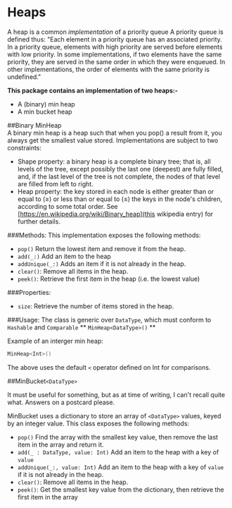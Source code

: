 # Heaps

A heap is a common *implementation* of a priority queue
A priority queue is defined thus: 
"Each element in a priority queue has an associated priority. In a priority queue, elements with high priority are served before elements with low priority. In some implementations, if two elements have the same priority, they are served in the same order in which they were enqueued. In other implementations, the order of elements with the same priority is undefined."


**This package contains an implementation of two heaps:-**      
- A (binary) min heap   
- A min bucket heap

##Binary MinHeap   
A binary min heap is a heap such that when you pop() a result from it, you always get the smallest value stored.
Implementations are subject to two constraints:

- Shape property: a binary heap is a complete binary tree; that is, all levels of the tree, except possibly the last one (deepest) are fully filled, and, if the last level of the tree is not complete, the nodes of that level are filled from left to right.
- Heap property: the key stored in each node is either greater than or equal to (≥) or less than or equal to (≤) the keys in the node's children, according to some total order.
See [https://en.wikipedia.org/wiki/Binary_heap](this wikipedia entry) for further details.

###Methods:
This implementation exposes the following methods: 
- `pop()` Return the lowest item and remove it from the heap.
- `add(_:)` Add an item to the heap
- `addUnique(_:)` Adds an item if it is not already in the heap.   
- `clear()`: Remove all items in the heap.
- `peek()`: Retrieve the first item in the heap (i.e. the lowest value)

###Properties:
- `size`: Retrieve the number of items stored in the heap.

###Usage:
The class is generic over `DataType`, which must conform to `Hashable` and `Comparable`
** `MinHeap<DataType>()` **
   
Example of an interger min heap:
```swift
MinHeap<Int>()
```

The above uses the default `<` operator defined on Int for comparisons.

##MinBucket`<DataType>`

It must be useful for something, but as at time of writing, I can't recall quite what. Answers on a postcard please.   

MinBucket uses a dictionary to store an array of `<DataType>` values, keyed by an integer value.
This class exposes the following methods: 
- `pop()` Find the array with the smallest key value,  then remove the last item in the array and return it.
- `add(_ : DataType, value: Int)` Add an item to the heap with a key of `value`
- `addUnique(_:, value: Int)` Add an item to the heap with a key of `value` if it is not already in the heap.   
- `clear()`: Remove all items in the heap.
- `peek()`: Get the smallest key value from the dictionary, then retrieve the first item in the array 

